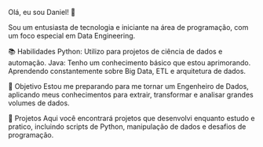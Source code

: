 Olá, eu sou Daniel! 👋

Sou um entusiasta de tecnologia e iniciante na área de programação, com um foco especial em Data Engineering.

📚 Habilidades
Python: Utilizo para projetos de ciência de dados e automação.
Java: Tenho um conhecimento básico que estou aprimorando.
Aprendendo constantemente sobre Big Data, ETL e arquitetura de dados.

🎯 Objetivo
Estou me preparando para me tornar um Engenheiro de Dados, aplicando meus conhecimentos para extrair, transformar e analisar grandes volumes de dados.

🚀 Projetos
Aqui você encontrará projetos que desenvolvi enquanto estudo e pratico, incluindo scripts de Python, manipulação de dados e desafios de programação.
